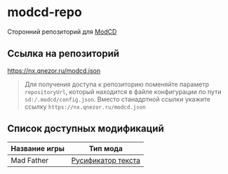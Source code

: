 # modcd-repo
Сторонний репозиторий для [ModCD](https://github.com/kawaii-flesh/ModCD)

## Ссылка на репозиторий
https://nx.qnezor.ru/modcd.json

> Для получения доступа к репозиторию поменяйте параметр `repositoryUrl`, который находится в файле конфигурации по пути `sd:/.modcd/config.json`. Вместо станадртной ссылки укажите ссылку `https://nx.qnezor.ru/modcd.json`

## Список доступных модификаций
| Название игры | Тип мода |
| - | - |
| Mad Father | [Русификатор текста](https://github.com/qnezor/madfather-nx-rus) |
